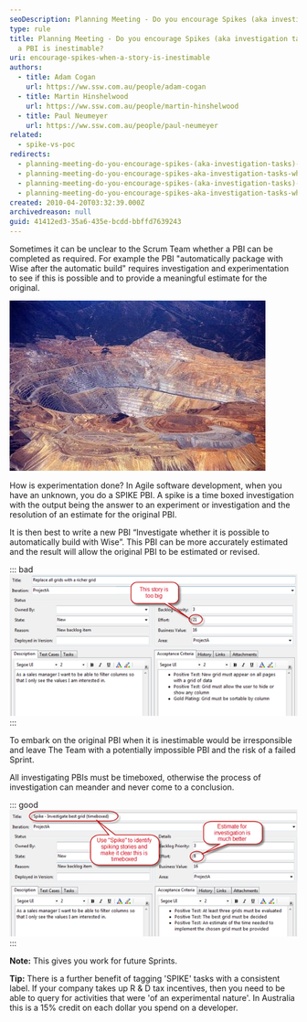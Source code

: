 ```yaml
---
seoDescription: Planning Meeting - Do you encourage Spikes (aka investigation tasks) when a PBI is inestimable? When an unknown arises during Agile software development, create a spike PBI to conduct a time-boxed investigation and provide answers, thus resolving estimates for original PBIs.
type: rule
title: Planning Meeting - Do you encourage Spikes (aka investigation tasks) when
  a PBI is inestimable?
uri: encourage-spikes-when-a-story-is-inestimable
authors:
  - title: Adam Cogan
    url: https://ww.ssw.com.au/people/adam-cogan
  - title: Martin Hinshelwood
    url: https://ww.ssw.com.au/people/martin-hinshelwood
  - title: Paul Neumeyer
    url: https://ww.ssw.com.au/people/paul-neumeyer
related:
  - spike-vs-poc
redirects:
  - planning-meeting-do-you-encourage-spikes-(aka-investigation-tasks)-when-a-story-is-inestimable
  - planning-meeting-do-you-encourage-spikes-aka-investigation-tasks-when-a-pbi-is-inestimable
  - planning-meeting-do-you-encourage-spikes-(aka-investigation-tasks)-when-a-pbi-is-inestimable
  - planning-meeting-do-you-encourage-spikes-aka-investigation-tasks-when-a-story-is-inestimable
created: 2010-04-20T03:32:39.000Z
archivedreason: null
guid: 41412ed3-35a6-435e-bcdd-bbffd7639243
---
```


Sometimes it can be unclear to the Scrum Team whether a PBI can be completed as required. For example the PBI "automatically package with Wise after the automatic build" requires investigation and experimentation to see if this is possible and to provide a meaningful estimate for the original.

<!--endintro-->

![Figure: Schedule time to dig a little deeper. There's always another layer to uncover](ProjectManagement_DigaLittleDeeper.jpg)

How is experimentation done? In Agile software development, when you have an unknown, you do a SPIKE PBI. A spike is a time boxed investigation with the output being the answer to an experiment or investigation and the resolution of an estimate for the original PBI.

It is then best to write a new PBI “Investigate whether it is possible to automatically build with Wise”. This PBI can be more accurately estimated and the result will allow the original PBI to be estimated or revised.

::: bad
![Figure: Bad example – I want you to implement something, but I am not going to tell you what it is. How long will it take?](RuleEncouragingInvestigationStoriesBad.png)
:::

To embark on the original PBI when it is inestimable would be irresponsible and leave The Team with a potentially impossible PBI and the risk of a failed Sprint.

All investigating PBIs must be timeboxed, otherwise the process of investigation can meander and never come to a conclusion.

::: good
![Figure: Good example – The spike (time boxed investigation) comes first as it is impossible to estimate implementing something you do not know](RuleEncouragingInvestigationStoriesGood.png)
:::

**Note:** This gives you work for future Sprints.

**Tip:** There is a further benefit of tagging 'SPIKE' tasks with a consistent label. If your company takes up R & D tax incentives, then you need to be able to query for activities that were 'of an experimental nature'. In Australia this is a 15% credit on each dollar you spend on a developer.
